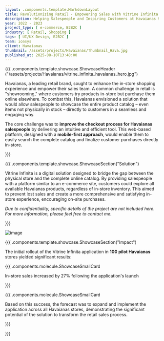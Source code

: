 ```yaml
---
layout: .components.template.MarkdownLayout
title: Revolutionizing Retail - Empowering Sales with Vitrine Infinita
description: Helping Salespeople and Inspiring Customers at Havaianas Stores
year: 2022 - 2023
project_type: [ e-commerce, B2B2C ]
industry: [ Retail, Shopping ]
tags: [ UI/UX Design, B2B2C ]
team: ioasys
client: Havaianas
thumbnail: /assets/projects/Havaianas/Thumbnail_Hava.jpg
published_at: 2025-08-10T13:48:00
---
```


{{{ .components.template.showcase.ShowcaseHeader ("/assets/projects/Havaianas/vitrine_infinita_havaianas_hero.jpg")

Havaianas, a leading retail brand, sought to enhance the in-store shopping experience and empower their sales team. A common challenge in retail is "showrooming," where customers try products in-store but purchase them online elsewhere. To combat this, Havaianas envisioned a solution that would allow salespeople to showcase the entire product catalog – even items not physically in stock – directly to customers in a seamless and engaging way.

The core challenge was to **improve the checkout process for Havaianas salespeople** by delivering an intuitive and efficient tool. This web-based platform, designed with a **mobile-first approach**, would enable them to easily search the complete catalog and finalize customer purchases directly in-store.

}}}

{{{ .components.template.showcase.ShowcaseSection("Solution")

Vitrine Infinita is a digital solution designed to bridge the gap between the physical store and the complete online catalog. By providing salespeople with a platform similar to an e-commerce site, customers could explore all available Havaianas products, regardless of in-store inventory. This aimed to prevent lost sales and create a more comprehensive and satisfying in-store experience, encouraging on-site purchases.

*Due to confidentiality, specific details of the project are not included here. For more information, please feel free to contact me.*

}}}

![image](/assets/projects/Havaianas/Hava_checkout.jpg)

{{{ .components.template.showcase.ShowcaseSection("Impact")

The initial rollout of the Vitrine Infinita application in **100 pilot Havaianas** stores yielded significant results:


{{{ .components.molecule.ShowcaseSmallCard

 In-store sales increased by 27% following the application's launch

}}}

{{{ .components.molecule.ShowcaseSmallCard

Based on this success, the forecast was to expand and implement the application across all Havaianas stores, demonstrating the significant potential of the solution to transform the retail sales process.

}}}

}}}
